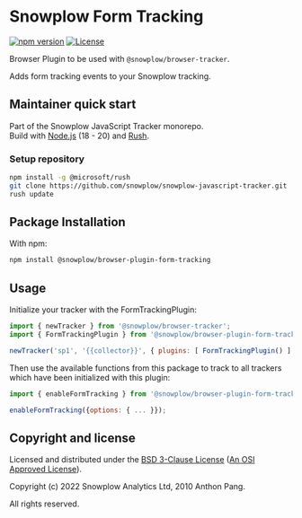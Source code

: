 # Snowplow Form Tracking

[![npm version][npm-image]][npm-url]
[![License][license-image]](LICENSE)

Browser Plugin to be used with `@snowplow/browser-tracker`.

Adds form tracking events to your Snowplow tracking.

## Maintainer quick start

Part of the Snowplow JavaScript Tracker monorepo.  
Build with [Node.js](https://nodejs.org/en/) (18 - 20) and [Rush](https://rushjs.io/).

### Setup repository

```bash
npm install -g @microsoft/rush 
git clone https://github.com/snowplow/snowplow-javascript-tracker.git
rush update
```

## Package Installation

With npm:

```bash
npm install @snowplow/browser-plugin-form-tracking
```

## Usage

Initialize your tracker with the FormTrackingPlugin:

```js
import { newTracker } from '@snowplow/browser-tracker';
import { FormTrackingPlugin } from '@snowplow/browser-plugin-form-tracking';

newTracker('sp1', '{{collector}}', { plugins: [ FormTrackingPlugin() ] }); // Also stores reference at module level
```

Then use the available functions from this package to track to all trackers which have been initialized with this plugin:

```js
import { enableFormTracking } from '@snowplow/browser-plugin-form-tracking';

enableFormTracking({options: { ... }});
```

## Copyright and license

Licensed and distributed under the [BSD 3-Clause License](LICENSE) ([An OSI Approved License][osi]).

Copyright (c) 2022 Snowplow Analytics Ltd, 2010 Anthon Pang.

All rights reserved.

[npm-url]: https://www.npmjs.com/package/@snowplow/browser-plugin-form-tracking
[npm-image]: https://img.shields.io/npm/v/@snowplow/browser-plugin-form-tracking
[docs]: https://docs.snowplowanalytics.com/docs/collecting-data/collecting-from-own-applications/javascript-tracker/
[osi]: https://opensource.org/licenses/BSD-3-Clause
[license-image]: https://img.shields.io/npm/l/@snowplow/browser-plugin-form-tracking
